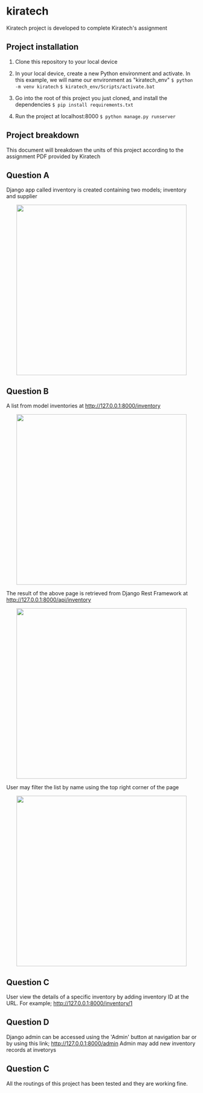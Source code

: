 # kiratech

Kiratech project is developed to complete Kiratech's assignment

## Project installation
1. Clone this repository to your local device

2. In your local device, create a new Python environment and activate. In this example, we will name our environment as "kiratech_env"
`$ python -m venv kiratech`
`$ kiratech_env/Scripts/activate.bat`

3. Go into the root of this project you just cloned, and install the dependencies
`$ pip install requirements.txt`

4. Run the project at localhost:8000
`$ python manage.py runserver`

## Project breakdown

This document will breakdown the units of this project according to the assignment PDF provided by Kiratech

## Question A
Django app called inventory is created containing two models; inventory and supplier

<p align="center">
<img src="https://github.com/hmtschnk/kiratech/tree/main/staticfiles/thumbnail" width="450">
</p>

## Question B
A list from model inventories at http://127.0.0.1:8000/inventory

<p align="center">
<img src="https://github.com/hmtschnk/kiratech/tree/main/staticfiles/thumbnail" width="450">
</p>

The result of the above page is retrieved from Django Rest Framework at http://127.0.0.1:8000/api/inventory

<p align="center">
<img src="https://github.com/hmtschnk/kiratech/tree/main/staticfiles/thumbnail" width="450">
</p>

User may filter the list by name using the top right corner of the page

<p align="center">
<img src="https://github.com/hmtschnk/kiratech/tree/main/staticfiles/thumbnail" width="450">
</p>

## Question C
User view the details of a specific inventory by adding inventory ID at the URL. For example; http://127.0.0.1:8000/inventory/1

## Question D
Django admin can be accessed using the 'Admin' button at navigation bar or by using this link; http://127.0.0.1:8000/admin
Admin may add new inventory records at invetorys

## Question C
All the routings of this project has been tested and they are working fine.